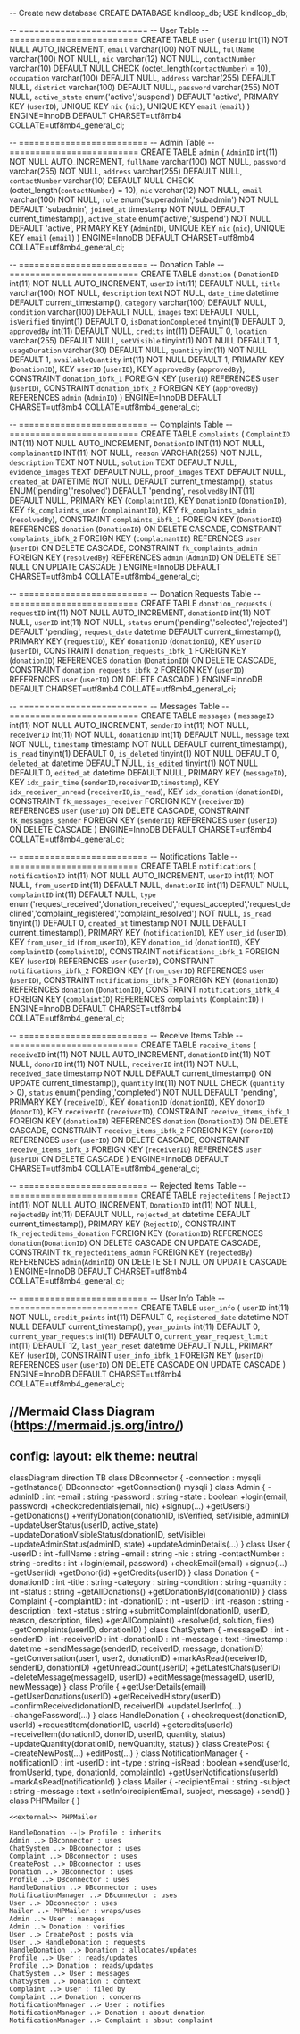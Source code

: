 -- Create new database
CREATE DATABASE kindloop_db;
USE kindloop_db;

-- =========================
-- User Table
-- =========================
CREATE TABLE `user` (
  `userID` int(11) NOT NULL AUTO_INCREMENT,
  `email` varchar(100) NOT NULL,
  `fullName` varchar(100) NOT NULL,
  `nic` varchar(12) NOT NULL,
  `contactNumber` varchar(10) DEFAULT NULL CHECK (octet_length(`contactNumber`) = 10),
  `occupation` varchar(100) DEFAULT NULL,
  `address` varchar(255) DEFAULT NULL,
  `district` varchar(100) DEFAULT NULL,
  `password` varchar(255) NOT NULL,
  `active_state` enum('active','suspend') DEFAULT 'active',
  PRIMARY KEY (`userID`),
  UNIQUE KEY `nic` (`nic`),
  UNIQUE KEY `email` (`email`)
) ENGINE=InnoDB DEFAULT CHARSET=utf8mb4 COLLATE=utf8mb4_general_ci;

-- =========================
-- Admin Table
-- =========================
CREATE TABLE `admin` (
  `AdminID` int(11) NOT NULL AUTO_INCREMENT,
  `fullName` varchar(100) NOT NULL,
  `password` varchar(255) NOT NULL,
  `address` varchar(255) DEFAULT NULL,
  `contactNumber` varchar(10) DEFAULT NULL CHECK (octet_length(`contactNumber`) = 10),
  `nic` varchar(12) NOT NULL,
  `email` varchar(100) NOT NULL,
  `role` enum('superadmin','subadmin') NOT NULL DEFAULT 'subadmin',
  `joined_at` timestamp NOT NULL DEFAULT current_timestamp(),
  `active_state` enum('active','suspend') NOT NULL DEFAULT 'active',
  PRIMARY KEY (`AdminID`),
  UNIQUE KEY `nic` (`nic`),
  UNIQUE KEY `email` (`email`)
) ENGINE=InnoDB DEFAULT CHARSET=utf8mb4 COLLATE=utf8mb4_general_ci;

-- =========================
-- Donation Table
-- =========================
CREATE TABLE `donation` (
  `DonationID` int(11) NOT NULL AUTO_INCREMENT,
  `userID` int(11) DEFAULT NULL,
  `title` varchar(100) NOT NULL,
  `description` text NOT NULL,
  `date_time` datetime DEFAULT current_timestamp(),
  `category` varchar(100) DEFAULT NULL,
  `condition` varchar(100) DEFAULT NULL,
  `images` text DEFAULT NULL,
  `isVerified` tinyint(1) DEFAULT 0,
  `isDonationCompleted` tinyint(1) DEFAULT 0,
  `approvedBy` int(11) DEFAULT NULL,
  `credits` int(11) DEFAULT 0,
  `location` varchar(255) DEFAULT NULL,
  `setVisible` tinyint(1) NOT NULL DEFAULT 1,
  `usageDuration` varchar(30) DEFAULT NULL,
  `quantity` int(11) NOT NULL DEFAULT 1,
  `availableQuantity` int(11) NOT NULL DEFAULT 1,
  PRIMARY KEY (`DonationID`),
  KEY `userID` (`userID`),
  KEY `approvedBy` (`approvedBy`),
  CONSTRAINT `donation_ibfk_1` FOREIGN KEY (`userID`) REFERENCES `user` (`userID`),
  CONSTRAINT `donation_ibfk_2` FOREIGN KEY (`approvedBy`) REFERENCES `admin` (`AdminID`)
) ENGINE=InnoDB DEFAULT CHARSET=utf8mb4 COLLATE=utf8mb4_general_ci;

-- =========================
-- Complaints Table
-- =========================
CREATE TABLE `complaints` (
  `ComplaintID` INT(11) NOT NULL AUTO_INCREMENT,
  `DonationID` INT(11) NOT NULL,
  `complainantID` INT(11) NOT NULL,
  `reason` VARCHAR(255) NOT NULL,
  `description` TEXT NOT NULL,
  `solution` TEXT DEFAULT NULL,
  `evidence_images` TEXT DEFAULT NULL,
  `proof_images` TEXT DEFAULT NULL,
  `created_at` DATETIME NOT NULL DEFAULT current_timestamp(),
  `status` ENUM('pending','resolved') DEFAULT 'pending',
  `resolvedBy` INT(11) DEFAULT NULL,
  PRIMARY KEY (`ComplaintID`),
  KEY `DonationID` (`DonationID`),
  KEY `fk_complaints_user` (`complainantID`),
  KEY `fk_complaints_admin` (`resolvedBy`),
  CONSTRAINT `complaints_ibfk_1` FOREIGN KEY (`DonationID`) REFERENCES `donation` (`DonationID`) ON DELETE CASCADE,
  CONSTRAINT `complaints_ibfk_2` FOREIGN KEY (`complainantID`) REFERENCES `user` (`userID`) ON DELETE CASCADE,
  CONSTRAINT `fk_complaints_admin` FOREIGN KEY (`resolvedBy`) REFERENCES `admin` (`AdminID`) ON DELETE SET NULL ON UPDATE CASCADE
) ENGINE=InnoDB DEFAULT CHARSET=utf8mb4 COLLATE=utf8mb4_general_ci;

-- =========================
-- Donation Requests Table
-- =========================
CREATE TABLE `donation_requests` (
  `requestID` int(11) NOT NULL AUTO_INCREMENT,
  `donationID` int(11) NOT NULL,
  `userID` int(11) NOT NULL,
  `status` enum('pending','selected','rejected') DEFAULT 'pending',
  `request_date` datetime DEFAULT current_timestamp(),
  PRIMARY KEY (`requestID`),
  KEY `donationID` (`donationID`),
  KEY `userID` (`userID`),
  CONSTRAINT `donation_requests_ibfk_1` FOREIGN KEY (`donationID`) REFERENCES `donation` (`DonationID`) ON DELETE CASCADE,
  CONSTRAINT `donation_requests_ibfk_2` FOREIGN KEY (`userID`) REFERENCES `user` (`userID`) ON DELETE CASCADE
) ENGINE=InnoDB DEFAULT CHARSET=utf8mb4 COLLATE=utf8mb4_general_ci;

-- =========================
-- Messages Table
-- =========================
CREATE TABLE `messages` (
 `messageID` int(11) NOT NULL AUTO_INCREMENT,
 `senderID` int(11) NOT NULL,
 `receiverID` int(11) NOT NULL,
 `donationID` int(11) DEFAULT NULL,
 `message` text NOT NULL,
 `timestamp` timestamp NOT NULL DEFAULT current_timestamp(),
 `is_read` tinyint(1) DEFAULT 0,
 `is_deleted` tinyint(1) NOT NULL DEFAULT 0,
 `deleted_at` datetime DEFAULT NULL,
 `is_edited` tinyint(1) NOT NULL DEFAULT 0,
 `edited_at` datetime DEFAULT NULL,
 PRIMARY KEY (`messageID`),
 KEY `idx_pair_time` (`senderID`,`receiverID`,`timestamp`),
 KEY `idx_receiver_unread` (`receiverID`,`is_read`),
 KEY `idx_donation` (`donationID`),
 CONSTRAINT `fk_messages_receiver` FOREIGN KEY (`receiverID`) REFERENCES `user` (`userID`) ON DELETE CASCADE,
 CONSTRAINT `fk_messages_sender` FOREIGN KEY (`senderID`) REFERENCES `user` (`userID`) ON DELETE CASCADE
)  ENGINE=InnoDB DEFAULT CHARSET=utf8mb4 COLLATE=utf8mb4_general_ci;

-- =========================
-- Notifications Table
-- =========================
CREATE TABLE `notifications` (
  `notificationID` int(11) NOT NULL AUTO_INCREMENT,
  `userID` int(11) NOT NULL,
  `from_userID` int(11) DEFAULT NULL,
  `donationID` int(11) DEFAULT NULL,
  `complaintID` int(11) DEFAULT NULL,
  `type` enum('request_received','donation_received','request_accepted','request_declined','complaint_registered','complaint_resolved') NOT NULL,
  `is_read` tinyint(1) DEFAULT 0,
  `created_at` timestamp NOT NULL DEFAULT current_timestamp(),
  PRIMARY KEY (`notificationID`),
  KEY `user_id` (`userID`),
  KEY `from_user_id` (`from_userID`),
  KEY `donation_id` (`donationID`),
  KEY `complaintID` (`complaintID`),
  CONSTRAINT `notifications_ibfk_1` FOREIGN KEY (`userID`) REFERENCES `user` (`userID`),
  CONSTRAINT `notifications_ibfk_2` FOREIGN KEY (`from_userID`) REFERENCES `user` (`userID`),
  CONSTRAINT `notifications_ibfk_3` FOREIGN KEY (`donationID`) REFERENCES `donation` (`DonationID`),
  CONSTRAINT `notifications_ibfk_4` FOREIGN KEY (`complaintID`) REFERENCES `complaints` (`ComplaintID`)
) ENGINE=InnoDB DEFAULT CHARSET=utf8mb4 COLLATE=utf8mb4_general_ci;

-- =========================
-- Receive Items Table
-- =========================
CREATE TABLE `receive_items` (
  `receiveID` int(11) NOT NULL AUTO_INCREMENT,
  `donationID` int(11) NOT NULL,
  `donorID` int(11) NOT NULL,
  `receiverID` int(11) NOT NULL,
  `received_date` timestamp NOT NULL DEFAULT current_timestamp() ON UPDATE current_timestamp(),
  `quantity` int(11) NOT NULL CHECK (`quantity` > 0),
  `status` enum('pending','completed') NOT NULL DEFAULT 'pending',
  PRIMARY KEY (`receiveID`),
  KEY `donationID` (`donationID`),
  KEY `donorID` (`donorID`),
  KEY `receiverID` (`receiverID`),
  CONSTRAINT `receive_items_ibfk_1` FOREIGN KEY (`donationID`) REFERENCES `donation` (`DonationID`) ON DELETE CASCADE,
  CONSTRAINT `receive_items_ibfk_2` FOREIGN KEY (`donorID`) REFERENCES `user` (`userID`) ON DELETE CASCADE,
  CONSTRAINT `receive_items_ibfk_3` FOREIGN KEY (`receiverID`) REFERENCES `user` (`userID`) ON DELETE CASCADE
) ENGINE=InnoDB DEFAULT CHARSET=utf8mb4 COLLATE=utf8mb4_general_ci;

-- =========================
-- Rejected Items Table
-- =========================
CREATE TABLE `rejecteditems` (
  `RejectID` int(11) NOT NULL AUTO_INCREMENT,
  `DonationID` int(11) NOT NULL,
  `rejectedBy` int(11) DEFAULT NULL,
  `rejected_at` datetime DEFAULT current_timestamp(),
  PRIMARY KEY (`RejectID`),
  CONSTRAINT `fk_rejecteditems_donation`
      FOREIGN KEY (`DonationID`) REFERENCES `donation`(`DonationID`)
      ON DELETE CASCADE ON UPDATE CASCADE,
  CONSTRAINT `fk_rejecteditems_admin`
      FOREIGN KEY (`rejectedBy`) REFERENCES `admin`(`AdminID`)
      ON DELETE SET NULL ON UPDATE CASCADE
) ENGINE=InnoDB DEFAULT CHARSET=utf8mb4 COLLATE=utf8mb4_general_ci;

-- =========================
-- User Info Table
-- =========================
CREATE TABLE `user_info` (
  `userID` int(11) NOT NULL,
  `credit_points` int(11) DEFAULT 0,
  `registered_date` datetime NOT NULL DEFAULT current_timestamp(),
  `year_points` int(11) DEFAULT 0,
  `current_year_requests` int(11) DEFAULT 0,
  `current_year_request_limit` int(11) DEFAULT 12,
  `last_year_reset` datetime DEFAULT NULL,
  PRIMARY KEY (`userID`),
  CONSTRAINT `user_info_ibfk_1` FOREIGN KEY (`userID`) REFERENCES `user` (`userID`) ON DELETE CASCADE ON UPDATE CASCADE
) ENGINE=InnoDB DEFAULT CHARSET=utf8mb4 COLLATE=utf8mb4_general_ci;


//Mermaid Class Diagram (https://mermaid.js.org/intro/)
---
config:
  layout: elk
  theme: neutral
---
classDiagram
direction TB
    class DBconnector {
	    -connection : mysqli
	    +getInstance() DBconnector
	    +getConnection() mysqli
    }
    class Admin {
	    -adminID : int
	    -email : string
	    -password : string
	    -state : boolean
	    +login(email, password)
	    +checkcredentials(email, nic)
	    +signup(...)
	    +getUsers()
	    +getDonations()
	    +verifyDonation(donationID, isVerified, setVisible, adminID)
	    +updateUserStatus(userID, active_state)
	    +updateDonationVisibleStatus(donationID, setVisible)
	    +updateAdminStatus(adminID, state)
	    +updateAdminDetails(...)
    }
    class User {
	    -userID : int
	    -fullName : string
	    -email : string
	    -nic : string
	    -contactNumber : string
	    -credits : int
	    +login(email, password)
	    +checkEmail(email)
	    +signup(...)
	    +getUser(id)
	    +getDonor(id)
	    +getCredits(userID)
    }
    class Donation {
	    -donationID : int
	    -title : string
	    -category : string
	    -condition : string
	    -quantity : int
	    -status : string
	    +getAllDonations()
	    +getDonationById(donationID)
    }
    class Complaint {
	    -complaintID : int
	    -donationID : int
	    -userID : int
	    -reason : string
	    -description : text
	    -status : string
	    +submitComplaint(donationID, userID, reason, description, files)
	    +getAllComplaint()
	    +resolve(id, solution, files)
	    +getComplaints(userID, donationID)
    }
    class ChatSystem {
	    -messageID : int
	    -senderID : int
	    -receiverID : int
	    -donationID : int
	    -message : text
	    -timestamp : datetime
	    +sendMessage(senderID, receiverID, message, donationID)
	    +getConversation(user1, user2, donationID)
	    +markAsRead(receiverID, senderID, donationID)
	    +getUnreadCount(userID)
	    +getLatestChats(userID)
	    +deleteMessage(messageID, userID)
	    +editMessage(messageID, userID, newMessage)
    }
    class Profile {
	    +getUserDetails(email)
	    +getUserDonations(userID)
	    +getReceivedHistory(userID)
	    +confirmReceived(donationID, receiverID)
	    +updateUserInfo(...)
	    +changePassword(...)
    }
    class HandleDonation {
	    +checkrequest(donationID, userId)
	    +requestItem(donationID, userId)
	    +getcredits(userId)
	    +receiveItem(donationID, donorID, userID, quantity, status)
	    +updateQuantity(donationID, newQuantity, status)
    }
    class CreatePost {
	    +createNewPost(...)
	    +editPost(...)
    }
    class NotificationManager {
	    -notificationID : int
	    -userID : int
	    -type : string
	    -isRead : boolean
	    +send(userId, fromUserId, type, donationId, complaintId)
	    +getUserNotifications(userId)
	    +markAsRead(notificationId)
    }
    class Mailer {
	    -recipientEmail : string
	    -subject : string
	    -message : text
	    +setInfo(recipientEmail, subject, message)
	    +send()
    }
    class PHPMailer {
    }

	<<external>> PHPMailer

    HandleDonation --|> Profile : inherits
    Admin ..> DBconnector : uses
    ChatSystem ..> DBconnector : uses
    Complaint ..> DBconnector : uses
    CreatePost ..> DBconnector : uses
    Donation ..> DBconnector : uses
    Profile ..> DBconnector : uses
    HandleDonation ..> DBconnector : uses
    NotificationManager ..> DBconnector : uses
    User ..> DBconnector : uses
    Mailer ..> PHPMailer : wraps/uses
    Admin ..> User : manages
    Admin ..> Donation : verifies
    User ..> CreatePost : posts via
    User ..> HandleDonation : requests
    HandleDonation ..> Donation : allocates/updates
    Profile ..> User : reads/updates
    Profile ..> Donation : reads/updates
    ChatSystem ..> User : messages
    ChatSystem ..> Donation : context
    Complaint ..> User : filed by
    Complaint ..> Donation : concerns
    NotificationManager ..> User : notifies
    NotificationManager ..> Donation : about donation
    NotificationManager ..> Complaint : about complaint
